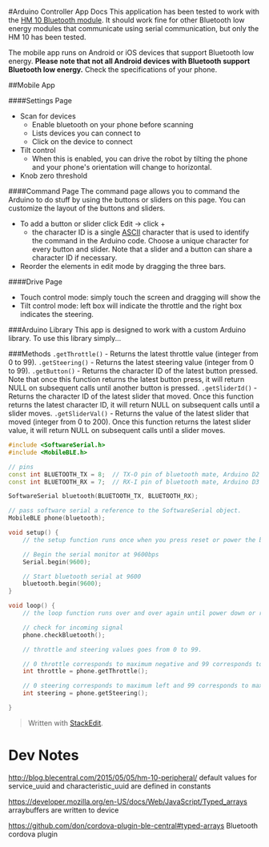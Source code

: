 

#Arduino Controller App Docs
This application has been tested to work with the [HM 10 Bluetooth module](https://www.google.com/search?q=hm10+bluetooth+module+arduino&oq=hm10+bluetooth+module+arduino&aqs=chrome..69i57j0j35i39l2j0l2.4673j0j1&sourceid=chrome&ie=UTF-8#safe=active&q=hm+10+bluetooth+module+arduino).
It should work fine for other Bluetooth low energy modules that communicate using serial communication, but only the HM 10 has been tested.

The mobile app runs on Android or iOS devices that support Bluetooth low energy. **Please note that not all Android devices with Bluetooth support Bluetooth low energy.** Check the specifications of your phone.

##Mobile App

####Settings Page
* Scan for devices
	* Enable bluetooth on your phone before scanning
	* Lists devices you can connect to
	* Click on the device to connect
* Tilt control
	* When this is enabled, you can drive the robot by tilting the phone and your phone's orientation will change to horizontal.
* Knob zero threshold

####Command Page
The command page allows you to command the Arduino to do stuff by using the buttons or sliders on this page. You can customize the layout of the buttons and sliders.

* To add a button or slider click Edit -> click +
	* the character ID is a single [ASCII](http://www.asciitable.com/) character that is used to identify the command in the Arduino code. Choose a unique character for every button and slider. Note that a slider and a button can share a character ID if necessary.
* Reorder the elements in edit mode by dragging the three bars.

####Drive Page

* Touch control mode:  simply touch the screen and dragging will show the
* Tilt control mode: left box will indicate the throttle and the right box indicates the steering.

###Arduino Library
This app is designed to work with a custom Arduino library. To use this library simply...

###Methods
```.getThrottle()``` -  Returns the latest throttle value (integer from 0 to 99).
```.getSteering()``` - Returns the latest steering value (integer from 0 to 99).
```.getButton()``` - Returns the character ID of the latest button pressed. Note that once this function returns the latest button press, it will return NULL on subsequent calls until another button is pressed.
```.getSliderId()``` - Returns the character ID of the latest slider that moved. Once this function returns the latest character ID, it will return NULL on subsequent calls until a slider moves.
```.getSliderVal()``` - Returns the value of the latest slider that moved (integer from 0 to 200). Once this function returns the latest slider value, it will return NULL on subsequent calls until a slider moves.



```C++
#include <SoftwareSerial.h>
#include <MobileBLE.h>

// pins
const int BLUETOOTH_TX = 8;  // TX-O pin of bluetooth mate, Arduino D2
const int BLUETOOTH_RX = 7;  // RX-I pin of bluetooth mate, Arduino D3

SoftwareSerial bluetooth(BLUETOOTH_TX, BLUETOOTH_RX);

// pass software serial a reference to the SoftwareSerial object.
MobileBLE phone(bluetooth);

void setup() {
    // the setup function runs once when you press reset or power the board

    // Begin the serial monitor at 9600bps
    Serial.begin(9600);

    // Start bluetooth serial at 9600
    bluetooth.begin(9600);
}

void loop() {
    // the loop function runs over and over again until power down or reset

    // check for incoming signal
    phone.checkBluetooth();

    // throttle and steering values goes from 0 to 99.

    // 0 throttle corresponds to maximum negative and 99 corresponds to maximum positive throttle.
    int throttle = phone.getThrottle();

    // 0 steering corresponds to maximum left and 99 corresponds to maximum right
    int steering = phone.getSteering();

}

```


> Written with [StackEdit](https://stackedit.io/).








# Dev Notes


http://blog.blecentral.com/2015/05/05/hm-10-peripheral/
default values for service_uuid and characteristic_uuid are defined in constants

https://developer.mozilla.org/en-US/docs/Web/JavaScript/Typed_arrays
arraybuffers are written to device




https://github.com/don/cordova-plugin-ble-central#typed-arrays
Bluetooth cordova plugin
